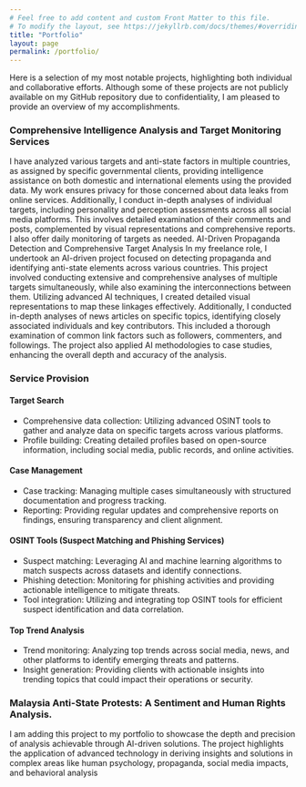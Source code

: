 ```yaml
---
# Feel free to add content and custom Front Matter to this file.
# To modify the layout, see https://jekyllrb.com/docs/themes/#overriding-theme-defaults
title: "Portfolio"
layout: page
permalink: /portfolio/
---
```


Here is a selection of my most notable projects, highlighting both individual and collaborative efforts. Although some of these projects are not publicly available on my GitHub repository due to confidentiality, I am pleased to provide an overview of my accomplishments.
### Comprehensive Intelligence Analysis and Target Monitoring Services
I have analyzed various targets and anti-state factors in multiple countries, as assigned by specific governmental clients, providing intelligence assistance on both domestic and international elements using the provided data. My work ensures privacy for those concerned about data leaks from online services. Additionally, I conduct in-depth analyses of individual targets, including personality and perception assessments across all social media platforms. This involves detailed examination of their comments and posts, complemented by visual representations and comprehensive reports. I also offer daily monitoring of targets as needed.
AI-Driven Propaganda Detection and Comprehensive Target Analysis
In my freelance role, I undertook an AI-driven project focused on detecting propaganda and identifying anti-state elements across various countries. This project involved conducting extensive and comprehensive analyses of multiple targets simultaneously, while also examining the interconnections between them. Utilizing advanced AI techniques, I created detailed visual representations to map these linkages effectively. Additionally, I conducted in-depth analyses of news articles on specific topics, identifying closely associated individuals and key contributors. This included a thorough examination of common link factors such as followers, commenters, and followings. The project also applied AI methodologies to case studies, enhancing the overall depth and accuracy of the analysis.
### Service Provision
#### Target Search
- Comprehensive data collection: Utilizing advanced OSINT tools to gather and analyze data on specific targets across various platforms.
- Profile building: Creating detailed profiles based on open-source information, including social media, public records, and online activities.
#### Case Management
- Case tracking: Managing multiple cases simultaneously with structured documentation and progress tracking.
-	Reporting: Providing regular updates and comprehensive reports on findings, ensuring transparency and client alignment.
#### OSINT Tools (Suspect Matching and Phishing Services)
-	Suspect matching: Leveraging AI and machine learning algorithms to match suspects across datasets and identify connections.
-	Phishing detection: Monitoring for phishing activities and providing actionable intelligence to mitigate threats.
-	Tool integration: Utilizing and integrating top OSINT tools for efficient suspect identification and data correlation.
#### Top Trend Analysis
-	Trend monitoring: Analyzing top trends across social media, news, and other platforms to identify emerging threats and patterns.
-	Insight generation: Providing clients with actionable insights into trending topics that could impact their operations or security.

### Malaysia Anti-State Protests: A Sentiment and Human Rights Analysis.
I am adding this project to my portfolio to showcase the depth and precision of analysis achievable through AI-driven solutions. The project highlights the application of advanced technology in deriving insights and solutions in complex areas like human psychology, propaganda, social media impacts, and behavioral analysis

